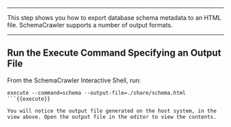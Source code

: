-----

This step shows you how to export database schema metadata to an HTML file. SchemaCrawler supports a number of output formats.

-----

## Run the Execute Command Specifying an Output File

From the SchemaCrawler Interactive Shell, run:

```
execute --command=schema --output-file=./share/schema.html
```{{execute}}

You will notice the output file generated on the host system, in the view above. Open the output file in the editor to view the contents.
